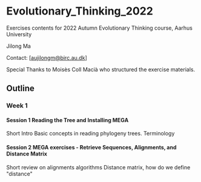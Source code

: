 # Evolutionary_Thinking_2022

Exercises contents for 2022 Autumn Evolutionary Thinking course, Aarhus University


Jilong Ma

Contact: [aujilongm@birc.au.dk]


Special Thanks to Moisès Coll Macià who structured the exercise materials.

## Outline

### Week 1
#### Session 1 Reading the Tree and Installing MEGA
Short Intro
Basic concepts in reading phylogeny trees.
Terminology
#### Session 2 MEGA exercises - Retrieve Sequences, Alignments, and Distance Matrix
Short review on alignments algorithms
Distance matrix, how do we define "distance"
